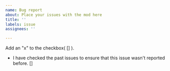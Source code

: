 ```yaml
---
name: Bug report
about: Place your issues with the mod here
title: ''
labels: issue
assignees: ''

---
```


Add an "x" to the checkbox( [] ).


- I have checked the past issues to ensure that this issue wasn't reported before. []

